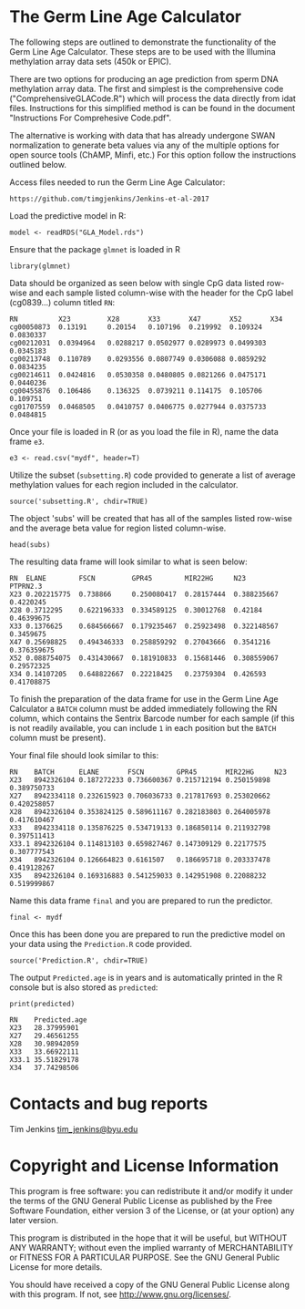 # The Germ Line Age Calculator

The following steps are outlined to demonstrate the functionality of
the Germ Line Age Calculator. These steps are to be used with the
Illumina methylation array data sets (450k or EPIC). 

There are two options for producing an age prediction from sperm DNA 
methylation array data. The first and simplest is the comprehensive 
code ("ComprehensiveGLACode.R") which will process the data directly 
from idat files. Instructions for this simplified method is can be 
found in the document "Instructions For Comprehesive Code.pdf".

The alternative is working with data that has already undergone 
SWAN normalization to generate beta values via any of the multiple 
options for open source tools (ChAMP, Minfi, etc.) For this option
follow the instructions outlined below.

Access files needed to run the Germ Line Age Calculator:
```
https://github.com/timgjenkins/Jenkins-et-al-2017
```
Load the predictive model in R:
```
model <- readRDS("GLA_Model.rds")
```
Ensure that the package `glmnet` is loaded in R
```
library(glmnet)
```
Data should be organized as seen below with single CpG data listed
row-wise and each sample listed column-wise with the header for the
CpG label (cg0839...) column titled `RN`:
```
RN          X23         X28       X33       X47       X52       X34
cg00050873  0.13191     0.20154   0.107196  0.219992  0.109324  0.0830337
cg00212031  0.0394964   0.0288217 0.0502977 0.0289973 0.0499303 0.0345183
cg00213748  0.110789    0.0293556 0.0807749 0.0306088 0.0859292 0.0834235
cg00214611  0.0424816   0.0530358 0.0480805 0.0821266 0.0475171 0.0440236
cg00455876  0.106486    0.136325  0.0739211 0.114175  0.105706  0.109751
cg01707559  0.0468505   0.0410757 0.0406775 0.0277944 0.0375733 0.0484815
```
Once your file is loaded in R (or as you load the file in R), name the
data frame `e3`.
```
e3 <- read.csv("mydf", header=T)
```
Utilize the subset (`subsetting.R`) code provided to generate a list
of average methylation values for each region included in the
calculator.
```
source('subsetting.R', chdir=TRUE)
```
The object 'subs' will be created that has all of the samples listed
row-wise and the average beta value for region listed column-wise.
```
head(subs)
```
The resulting data frame will look similar to what is seen below:
```
RN  ELANE        FSCN         GPR45        MIR22HG     N23          PTPRN2.3
X23 0.202215775  0.738866     0.250080417  0.28157444  0.388235667  0.4220245
X28 0.3712295    0.622196333  0.334589125  0.30012768  0.42184      0.46399675
X33 0.1376625    0.684566667  0.179235467  0.25923498  0.322148567  0.3459675
X47 0.25698825   0.494346333  0.258859292  0.27043666  0.3541216    0.376359675
X52 0.088754075  0.431430667  0.181910833  0.15681446  0.308559067  0.29572325
X34 0.14107205   0.648822667  0.22218425   0.23759304  0.426593     0.41708875
```
To finish the preparation of the data frame for use in the Germ Line
Age Calculator a `BATCH` column must be added immediately following
the RN column, which contains the Sentrix Barcode number for each
sample (if this is not readily available, you can include `1` in each
position but the `BATCH` column must be present).

Your final file should look similar to this:
```
RN    BATCH      ELANE       FSCN        GPR45       MIR22HG     N23
X23   8942326104 0.187272233 0.736600367 0.215712194 0.250159898 0.389750733
X27   8942334118 0.232615923 0.706036733 0.217817693 0.253020662 0.420258057
X28   8942326104 0.353824125 0.589611167 0.282183803 0.264005978 0.417610467
X33   8942334118 0.135876225 0.534719133 0.186850114 0.211932798 0.397511413
X33.1 8942326104 0.114813103 0.659827467 0.147309129 0.22177575  0.307777543
X34   8942326104 0.126664823 0.6161507   0.186695718 0.203337478 0.419128267
X35   8942326104 0.169316883 0.541259033 0.142951908 0.22088232  0.519999867
```
Name this data frame `final` and you are prepared to run the
predictor.
```
final <- mydf
```
Once this has been done you are prepared to run the predictive model
on your data using the `Prediction.R` code provided.
```
source('Prediction.R', chdir=TRUE)
```
The output `Predicted.age` is in years and is automatically printed in
the R console but is also stored as `predicted`:
```
print(predicted)

RN    Predicted.age
X23   28.37995901
X27   29.46561255
X28   30.98942059
X33   33.66922111
X33.1 35.51829178
X34   37.74298506
```

Contacts and bug reports
========================

Tim Jenkins
tim_jenkins@byu.edu


Copyright and License Information
=================================

This program is free software: you can redistribute it and/or modify
it under the terms of the GNU General Public License as published by
the Free Software Foundation, either version 3 of the License, or
(at your option) any later version.
  
This program is distributed in the hope that it will be useful,
but WITHOUT ANY WARRANTY; without even the implied warranty of
MERCHANTABILITY or FITNESS FOR A PARTICULAR PURPOSE.  See the
GNU General Public License for more details.
  
You should have received a copy of the GNU General Public License
along with this program.  If not, see <http://www.gnu.org/licenses/>.

